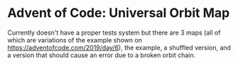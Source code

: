 # Advent of Code: Universal Orbit Map

Currently doesn't have a proper tests system but there are 3 maps (all of which are variations of the example shown on https://adventofcode.com/2019/day/6), the example, a shuffled version, and a version that should cause an error due to a broken orbit chain.
